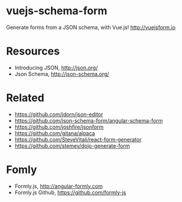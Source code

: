 # vuejs-schema-form
Generate forms from a JSON schema, with Vue.js! http://vuejsform.io


# Resources

- Introducing JSON, http://json.org/
- Json Schema, http://json-schema.org/


# Related

- https://github.com/jdorn/json-editor
- https://github.com/json-schema-form/angular-schema-form
- https://github.com/joshfire/jsonform
- https://github.com/gitana/alpaca
- https://github.com/SteveVitali/react-form-generator
- https://github.com/stemey/dojo-generate-form


# Fomly

- Formly.js,  http://angular-formly.com 
- Formly.js Github, https://github.com/formly-js
